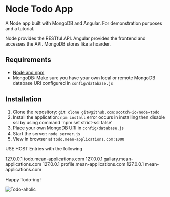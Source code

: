 # Node Todo App

A Node app built with MongoDB and Angular. For demonstration purposes and a tutorial.

Node provides the RESTful API. Angular provides the frontend and accesses the API. MongoDB stores like a hoarder.

## Requirements

- [Node and npm](http://nodejs.org)
- MongoDB: Make sure you have your own local or remote MongoDB database URI configured in `config/database.js`

## Installation

1. Clone the repository: `git clone git@github.com:scotch-io/node-todo`
2. Install the application: `npm install` error occurs in installing then disable ssl by using command 'npm set strict-ssl false'
3. Place your own MongoDB URI in `config/database.js`
3. Start the server: `node server.js`
4. View in browser at `todo.mean-applications.com:1000`

USE HOST Entries with the following

127.0.0.1       todo.mean-applications.com
127.0.0.1       gallary.mean-applications.com
127.0.0.1       profile.mean-applications.com
127.0.0.1       mean-applications.com

Happy Todo-ing!

![Todo-aholic](http://res.cloudinary.com/sivag/image/upload/v1470478105/Capture_k0vhny.png)
